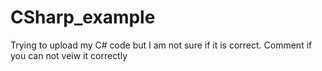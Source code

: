 # CSharp_example
Trying to upload my C# code but I am not sure if it is correct. Comment if you can not veiw it correctly
